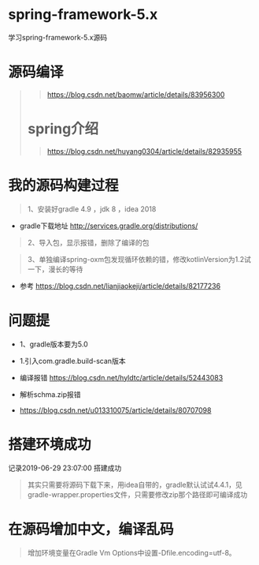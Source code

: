 # spring-framework-5.x

学习spring-framework-5.x源码

# 源码编译

> > https://blog.csdn.net/baomw/article/details/83956300
>
> # spring介绍
>
> > https://blog.csdn.net/huyang0304/article/details/82935955
> >
> >

# 我的源码构建过程
> 1、安装好gradle 4.9 ，jdk 8 ，idea 2018
* gradle下载地址 http://services.gradle.org/distributions/

> 2、导入包，显示报错，删除了编译的包

> 3、单独编译spring-oxm包发现循环依赖的错，修改kotlinVersion为1.2试一下，漫长的等待
* 参考 https://blog.csdn.net/lianjiaokeji/article/details/82177236
 
# 问题提

* 1、gradle版本要为5.0
* 1.引入com.gradle.build-scan版本

* 编译报错 https://blog.csdn.net/hyldtc/article/details/52443083
* 解析schma.zip报错

* https://blog.csdn.net/u013310075/article/details/80707098

# 搭建环境成功
记录2019-06-29 23:07:00 搭建成功
> 其实只需要将源码下载下来，用idea自带的，gradle默认试试4.4.1，见gradle-wrapper.properties文件，只需要修改zip那个路径即可编译成功

# 在源码增加中文，编译乱码
> 增加环境变量在Gradle Vm Options中设置-Dfile.encoding=utf-8。
